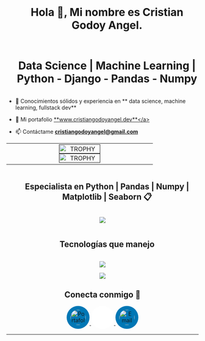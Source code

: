 



<div id="user-content-toc">
  <ul align="center">
    <summary><h1 style="display: inline-block">Hola 👋, Mi nombre es Cristian Godoy Angel. </h1></summary>
  </ul>
</div>




<div id="user-content-toc">
  <ul align="center">
    <summary><h1 style="display: inline-block"> Data Science | Machine Learning | Python - Django - Pandas - Numpy</h1></summary>
  </ul>
</div>



- 🔭 Conocimientos sólidos y experiencia en  ** data science, machine learning, fullstack dev**

- 🧾 Mi portafolio <a href="https://www.cristiangodoyangel.dev/" target="_blank">**www.cristiangodoyangel.dev**</a>


<!-- 🎥 Creo contenido para que juntos aprendamos mas de programación   [Canal de Youtube](https://www.youtube.com/@PastorCode)-->

- 📫 Contáctame **cristiangodoyangel@gmail.com**






<p align="center">

<table align="center">
<tr border="none">
<td width="50%" align="center">


  
<a href="" title="Stats">
      <img align="center" width=54% src="https://github-readme-stats.vercel.app/api?username=cristiangodoyangel&theme=vue-dark&show_icons=true&hide_border=true&count_private=true" alt="TROPHY" />
    </a>



<a href="" title="Stats">
      <img align="center" width=54% src="https://github-readme-stats.vercel.app/api/top-langs/?username=cristiangodoyangel&theme=blueberry&show_icons=true&hide_border=true&layout=compact" alt="TROPHY" />
    </a>
  
  </td>
</tr>
</table>



</p>        




<div id="user-content-toc">
  <ul align="center">
    <summary><h2 style="display: inline-block">Especialista en Python | Pandas | Numpy | Matplotlib | Seaborn 📋 </h2></summary>
  </ul>
</div>

<p align="center">
  <a href="https://go-skill-icons.vercel.app/">
    <img
      src="https://go-skill-icons.vercel.app/api/icons?i=python,django,pandas,numpy,matplotlib,seaborn"
    />
  </a>
</p>

<div id="user-content-toc">
  <ul align="center">
    <summary><h2 style="display: inline-block"> Tecnologías que manejo </h2></summary>
  </ul>
</div>

<p align="center">
  <a href="https://go-skill-icons.vercel.app/">
    <img
      src="https://go-skill-icons.vercel.app/api/icons?i=git,github,terminal,linux,docker,vscode,mysql,firebase,react"
    />
  </a>
</p>




<p align="center">
  <a href="https://go-skill-icons.vercel.app/">
    <img
      src="https://go-skill-icons.vercel.app/api/icons?i=java,spring,cs,php,bootstrap,tailwind,aws,azure,idea,phpstorm,visualstudio,maven,postman,postgres,hibernate,ubuntu,mint,html,css,js,nodejs,discord,figma,vercel,au,autocad,ps,pr,sketchup,wordpress"
    />
  </a>
</p>







<h2 align="center">Conecta conmigo 🤝</h2>

<p align="center">
  <a href="https://www.cristiangodoyangel.dev/" target="_blank">
    <img src="https://img.icons8.com/ios-filled/50/ffffff/domain.png" alt="Portafolio" width="40" height="40" style="background-color:#0077b5; border-radius:50%; padding:10px;" />
  </a>
  <a href="https://www.linkedin.com/in/cristiangodoyangel/" target="_blank">
    <img src="https://cdn.jsdelivr.net/gh/devicons/devicon/icons/linkedin/linkedin-original.svg" alt="LinkedIn" width="40" height="40" style="background-color:#0077b5; border-radius:50%; padding:10px; filter: brightness(0) invert(1);" />
  </a>
  <a href="mailto:cristiangodoyangel@gmail.com" target="_blank">
    <img src="https://img.icons8.com/ios-filled/50/ffffff/new-post.png" alt="Email" width="40" height="40" style="background-color:#0077b5; border-radius:50%; padding:10px;" />
  </a>
</p>




----------------------------------------------------------------------
